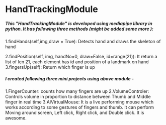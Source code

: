 # HandTrackingModule
##### This "HandTrackingModule" is developed using mediapipe library in python. It has following three methods (might be added some more ):  

1.findHands(self,img,draw = True): Detects hand and draws the skeleton of hand  

2.findPosition(self, img, handNo=0, draw=False, id=range(21)): It return a list of len 21, each element has id and position of a landmark on hand 
3.fingersUp(self): Return which finger is up


##### I created following three mini projects using above module -
1.FingerCounter: counts how many fingers are up
2.VolumeControler: Controls volume in proportion to distance between Thumb and Middle finger in real time
3.AIVirtualMouse: It is a live performing mouse which works according to some gestures of fingers and thumb. It can perform Moving around screen, Left click, Right click, and Double click. It is awesome.   
